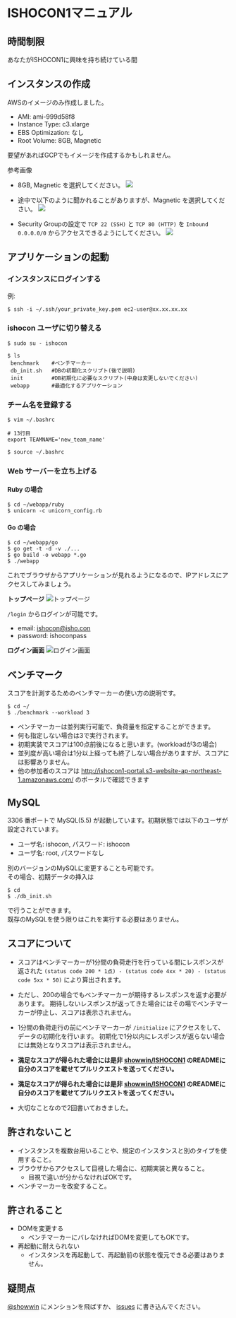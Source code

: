# ISHOCON1マニュアル
## 時間制限
あなたがISHOCON1に興味を持ち続けている間

## インスタンスの作成
AWSのイメージのみ作成しました。
* AMI: ami-999d58f8
* Instance Type: c3.xlarge
* EBS Optimization: なし
* Root Volume: 8GB, Magnetic

要望があればGCPでもイメージを作成するかもしれません。

参考画像  
* 8GB, Magnetic を選択してください。
![](https://raw.githubusercontent.com/showwin/ISHOCON1/master/doc/images/instance1.png)

* 途中で以下のように聞かれることがありますが、Magnetic を選択してください。
![](https://raw.githubusercontent.com/showwin/ISHOCON1/master/doc/images/instance2.png)

* Security Groupの設定で `TCP 22 (SSH)` と `TCP 80 (HTTP)` を `Inbound 0.0.0.0/0` からアクセスできるようにしてください。
![](https://raw.githubusercontent.com/showwin/ISHOCON1/master/doc/images/instance3.png)

## アプリケーションの起動
### インスタンスにログインする
例:
```
$ ssh -i ~/.ssh/your_private_key.pem ec2-user@xx.xx.xx.xx
```

### ishocon ユーザに切り替える
```
$ sudo su - ishocon
```

```
$ ls
 benchmark    #ベンチマーカー
 db_init.sh   #DBの初期化スクリプト(後で説明)
 init         #DB初期化に必要なスクリプト(中身は変更しないでください)
 webapp       #最適化するアプリケーション
```

### チーム名を登録する
```
$ vim ~/.bashrc

# 13行目
export TEAMNAME='new_team_name'

$ source ~/.bashrc
```

### Web サーバーを立ち上げる
#### Ruby の場合
```
$ cd ~/webapp/ruby
$ unicorn -c unicorn_config.rb
```

#### Go の場合
```
$ cd ~/webapp/go
$ go get -t -d -v ./...
$ go build -o webapp *.go
$ ./webapp
```
これでブラウザからアプリケーションが見れるようになるので、IPアドレスにアクセスしてみましょう。  

**トップページ**
![トップページ](https://raw.githubusercontent.com/showwin/ISHOCON1/master/doc/images/top.png)

`/login` からログインが可能です。
* email: ishocon@isho.con
* password: ishoconpass

**ログイン画面**
![ログイン画面](https://raw.githubusercontent.com/showwin/ISHOCON1/master/doc/images/login.png)


## ベンチマーク
スコアを計測するためのベンチマーカーの使い方の説明です。
```
$ cd ~/
$ ./benchmark --workload 3
```
* ベンチマーカーは並列実行可能で、負荷量を指定することができます。
* 何も指定しない場合は3で実行されます。
* 初期実装でスコアは100点前後になると思います。(workloadが3の場合)
* 並列度が高い場合は1分以上経っても終了しない場合がありますが、スコアには影響ありません。
* 他の参加者のスコアは http://ishocon1-portal.s3-website-ap-northeast-1.amazonaws.com/ のポータルで確認できます

## MySQL
3306 番ポートで MySQL(5.5) が起動しています。初期状態では以下のユーザが設定されています。
* ユーザ名: ishocon, パスワード: ishocon
* ユーザ名: root, パスワードなし

別のバージョンのMySQLに変更することも可能です。  
その場合、初期データの挿入は
```
$ cd
$ ./db_init.sh
```
で行うことができます。  
既存のMySQLを使う限りはこれを実行する必要はありません。

## スコアについて
* スコアはベンチマーカーが1分間の負荷走行を行っている間にレスポンスが返された
`(status code 200 * 1点) - (status code 4xx * 20) - (status code 5xx * 50)`
により算出されます。
* ただし、200の場合でもベンチマーカーが期待するレスポンスを返す必要があります。
期待しないレスポンスが返ってきた場合にはその場でベンチマーカーが停止し、スコアは表示されません。
* 1分間の負荷走行の前にベンチマーカーが `/initialize` にアクセスをして、データの初期化を行います。
初期化で1分以内にレスポンスが返らない場合には無効となりスコアは表示されません。

* **満足なスコアが得られた場合には是非 [showwin/ISHOCON1](https://github.com/showwin/ISHOCON1) のREADMEに自分のスコアを載せてプルリクエストを送ってください。**
* **満足なスコアが得られた場合には是非 [showwin/ISHOCON1](https://github.com/showwin/ISHOCON1) のREADMEに自分のスコアを載せてプルリクエストを送ってください。**
* 大切なことなので2回書いておきました。

## 許されないこと
* インスタンスを複数台用いることや、規定のインスタンスと別のタイプを使用すること。
* ブラウザからアクセスして目視した場合に、初期実装と異なること。
  * 目視で違いが分からなければOKです。
* ベンチマーカーを改変すること。

## 許されること
* DOMを変更する
  * ベンチマーカーにバレなければDOMを変更してもOKです。
* 再起動に耐えられない
  * インスタンスを再起動して、再起動前の状態を復元できる必要はありません。

## 疑問点
[@showwin](https://twitter.com/showwin) にメンションを飛ばすか、 [issues](https://github.com/showwin/ISHOCON1/issues) に書き込んでください。
